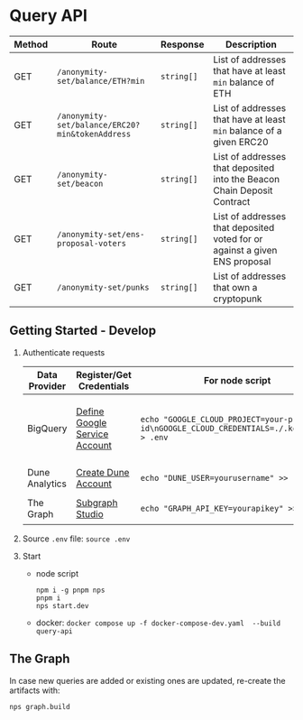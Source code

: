 # Query API

| Method | Route                                           | Response   | Description                                                                |
|--------|-------------------------------------------------|------------|----------------------------------------------------------------------------|
| GET    | `/anonymity-set/balance/ETH?min`                | `string[]` | List of addresses that have at least `min` balance of ETH                  |
| GET    | `/anonymity-set/balance/ERC20?min&tokenAddress` | `string[]` | List of addresses that have at least `min` balance of a given ERC20        |
| GET    | `/anonymity-set/beacon`                         | `string[]` | List of addresses that deposited into the Beacon Chain Deposit Contract    |
| GET    | `/anonymity-set/ens-proposal-voters`            | `string[]` | List of addresses that deposited voted for or against a given ENS proposal |
| GET    | `/anonymity-set/punks`                          | `string[]` | List of addresses that own a cryptopunk                                    |

## Getting Started - Develop

1. Authenticate requests
  
    | Data Provider  | Register/Get Credentials                                                                                 | For node script                                                                             | For docker compose                                    |
    |----------------|----------------------------------------------------------------------------------------------------------|---------------------------------------------------------------------------------------------|-------------------------------------------------------|
    | BigQuery       | [Define Google Service Account](https://codelabs.developers.google.com/codelabs/cloud-bigquery-nodejs#3) | `echo "GOOGLE_CLOUD_PROJECT=your-project-id\nGOOGLE_CLOUD_CREDENTIALS=./.keys.json" > .env` | export google credentials in an **`.keys.json`** file |
    | Dune Analytics | [Create Dune Account](https://dune.com/)                                                                 | `echo "DUNE_USER=yourusername" >> .env`                                                     | `echo yourdunepwd > .dune_pwd`                        |
    | The Graph      | [Subgraph Studio](https://thegraph.com/studio/apikeys/)                                                  | `echo "GRAPH_API_KEY=yourapikey" >> .env`                                                   | `echo yourapikey > .graphapikey`                      |

2. Source `.env` file: `source .env`
3. Start
    - node script
      ```commandline
      npm i -g pnpm nps
      pnpm i
      nps start.dev
      ``` 
    - docker: `docker compose up -f docker-compose-dev.yaml  --build query-api`


## The Graph

In case new queries are added or existing ones are updated, re-create the artifacts with:

```commandline
nps graph.build
```